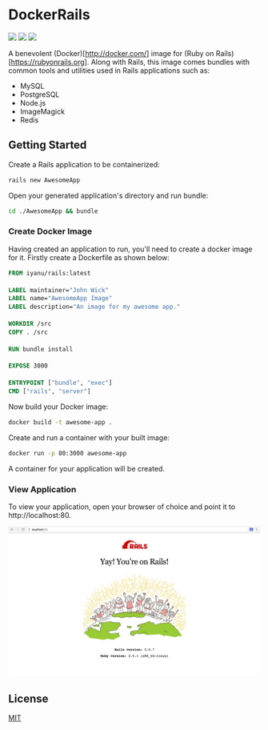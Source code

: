 # DockerRails
[![](https://images.microbadger.com/badges/image/iyanu/rails.svg)](https://microbadger.com/images/iyanu/rails "Get your own image badge on microbadger.com")
[![](https://images.microbadger.com/badges/version/iyanu/rails.svg)](https://microbadger.com/images/iyanu/rails "Get your own version badge on microbadger.com")
[![](https://images.microbadger.com/badges/license/iyanu/rails.svg)](https://microbadger.com/images/iyanu/rails "Get your own license badge on microbadger.com")

A benevolent (Docker)[http://docker.com/] image for (Ruby on Rails)[https://rubyonrails.org]. Along with Rails, this image comes bundles with common tools and utilities used in Rails applications such as:
- MySQL
- PostgreSQL
- Node.js
- ImageMagick
- Redis

## Getting Started
Create a Rails application to be containerized:
```bash
rails new AwesomeApp 
```
Open your generated application's directory and run bundle:

```bash
cd ./AwesomeApp && bundle
```

### Create Docker Image
Having created an application to run, you'll need to create a docker image for it. Firstly create a Dockerfile as shown below:

```Dockerfile
FROM iyanu/rails:latest

LABEL maintainer="John Wick"
LABEL name="AwesomeApp Image"
LABEL description="An image for my awesome app."

WORKDIR /src
COPY . /src

RUN bundle install

EXPOSE 3000

ENTRYPOINT ["bundle", "exec"]
CMD ["rails", "server"]
```

Now build your Docker image:

```bash
docker build -t awesome-app .
```

Create and run a container with your built image:

```bash
docker run -p 80:3000 awesome-app
```

A container for your application will be created.

### View Application
To view your application, open your browser of choice and point it to
http://localhost:80.

![alt_text](images/AwesomeApp.jpg?raw=true "")

## License
[MIT](LICENSE)

